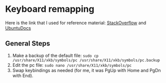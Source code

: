 # Keyboard remapping

Here is the link that I used for reference material: [StackOverflow](https://askubuntu.com/questions/325272/permanent-xmodmap-in-ubuntu-13-04/347382#347382?newreg=4eb097870a15490ebbe39d78412f9797) and [UbuntuDocs](https://help.ubuntu.com/community/Custom%20keyboard%20layout%20definitions?action=show&redirect=Howto%3A+Custom+keyboard+layout+definitions)

## General Steps

1. Make a backup of the default file: `sudo cp /usr/share/X11/xkb/symbols/pc /usr/share/X11/xkb/symbols/pc.backup`
2. Edit the pc file: `sudo nano /usr/share/X11/xkb/symbols/pc`
3. Swap keybindings as needed (for me, it was PgUp with Home and PgDn with End).
